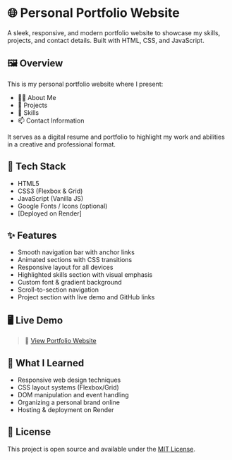 # 🌐 Personal Portfolio Website

A sleek, responsive, and modern portfolio website to showcase my skills, projects, and contact details. Built with HTML, CSS, and JavaScript.

## 🖼️ Overview

This is my personal portfolio website where I present:
- 👩‍💻 About Me
- 💼 Projects
- 🧠 Skills
- 📫 Contact Information

It serves as a digital resume and portfolio to highlight my work and abilities in a creative and professional format.

## 🚀 Tech Stack

- HTML5
- CSS3 (Flexbox & Grid)
- JavaScript (Vanilla JS)
- Google Fonts / Icons (optional)
- [Deployed on Render]

## ✨ Features

- Smooth navigation bar with anchor links
- Animated sections with CSS transitions
- Responsive layout for all devices
- Highlighted skills section with visual emphasis
- Custom font & gradient background
- Scroll-to-section navigation
- Project section with live demo and GitHub links

## 🖥️ Live Demo

> 🔗 [View Portfolio Website](https://portfolio-3ktd.onrender.com)
> 
## 🧠 What I Learned

- Responsive web design techniques
- CSS layout systems (Flexbox/Grid)
- DOM manipulation and event handling
- Organizing a personal brand online
- Hosting & deployment on Render

## 📄 License

This project is open source and available under the [MIT License](LICENSE).
